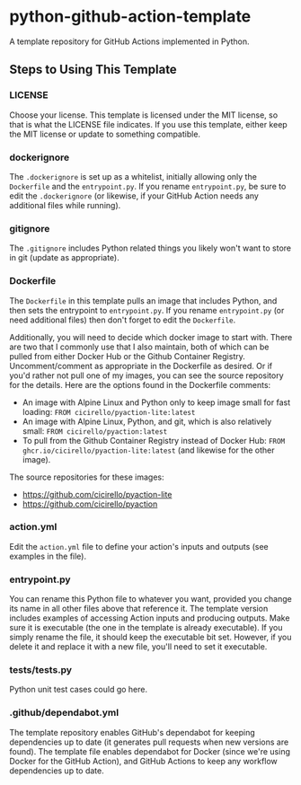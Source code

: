 # python-github-action-template
A template repository for GitHub Actions implemented in Python.

## Steps to Using This Template

### LICENSE

Choose your license.  This template is licensed under the MIT license,
so that is what the LICENSE file indicates. If you use this template,
either keep the MIT license or update to something compatible.

### dockerignore

The `.dockerignore` is set up as a whitelist, initially 
allowing only the `Dockerfile` and the `entrypoint.py`.
If you rename `entrypoint.py`, be sure to edit 
the `.dockerignore` (or likewise, if your GitHub Action
needs any additional files while running).

### gitignore

The `.gitignore` includes Python related things you likely
won't want to store in git (update as appropriate).

### Dockerfile

The `Dockerfile` in this template pulls an image that
includes Python, and then sets the entrypoint to `entrypoint.py`.
If you rename `entrypoint.py` (or need additional files) then
don't forget to edit the `Dockerfile`.

Additionally, you will need to decide which docker image to start
with. There are two that I commonly use that I also maintain,
both of which can be pulled from either Docker Hub or the Github Container
Registry. Uncomment/comment as appropriate in the Dockerfile
as desired. Or if you'd rather not pull one of my images, you can 
see the source repository for the details.  Here are the options
found in the Dockerfile comments:
* An image with Alpine Linux and Python only to keep image small for fast loading: `FROM cicirello/pyaction-lite:latest`
* An image with Alpine Linux, Python, and git, which is also relatively small: `FROM cicirello/pyaction:latest`
* To pull from the Github Container Registry instead of Docker Hub: `FROM ghcr.io/cicirello/pyaction-lite:latest` (and likewise for the other image).

The source repositories for these images:
* https://github.com/cicirello/pyaction-lite
* https://github.com/cicirello/pyaction

### action.yml

Edit the `action.yml` file to define your action's inputs and outputs
(see examples in the file).

### entrypoint.py

You can rename this Python file to whatever you want, provided you change
its name in all other files above that reference it.  The template version
includes examples of accessing Action inputs and producing outputs.  Make
sure it is executable (the one in the template is already executable). If
you simply rename the file, it should keep the executable bit set. However,
if you delete it and replace it with a new file, you'll need to set it
executable.

### tests/tests.py

Python unit test cases could go here.

### .github/dependabot.yml

The template repository enables GitHub's dependabot for keeping dependencies up to date
(it generates pull requests when new versions are found).  The template file
enables dependabot for Docker (since we're using Docker for the GitHub Action),
and GitHub Actions to keep any workflow dependencies up to date.


